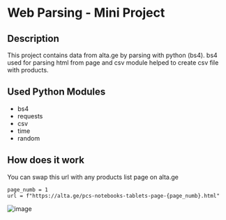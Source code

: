 # Web Parsing - Mini Project
## Description

This project contains data from alta.ge by parsing with python (bs4). bs4 used for parsing html from page and csv module helped to create csv file with products.

## Used Python Modules
* bs4 
* requests
* csv
* time
* random

## How does it work
You can swap this url with any products list page on alta.ge
```
page_numb = 1
url = f"https://alta.ge/pcs-notebooks-tablets-page-{page_numb}.html"
```

![image](https://user-images.githubusercontent.com/88983923/170689570-98fb55ba-6b98-41c1-85bb-af3deb0072f3.png)


